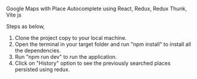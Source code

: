 Google Maps with Place Autocomplete using React, Redux, Redux Thunk, Vite js

Steps as below, 
1.	Clone the project copy to your local machine. 
2.	Open the terminal in your target folder and run "npm install" to install all the dependencies. 
3.	Run "npm run dev" to run the application.
4.	Click on "History" option to see the previously searched places persisted using redux.

